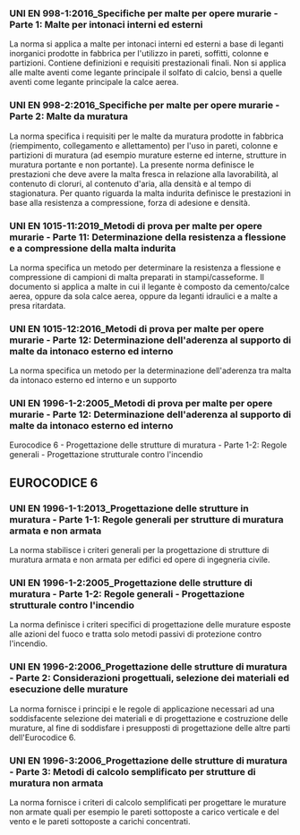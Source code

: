 ### UNI EN 998-1:2016_Specifiche per malte per opere murarie - Parte 1: Malte per intonaci interni ed esterni
La norma si applica a malte per intonaci interni ed esterni a base di leganti inorganici prodotte in fabbrica per l'utilizzo in pareti, soffitti, colonne e partizioni. Contiene definizioni e requisiti prestazionali finali. Non si applica alle malte aventi come legante principale il solfato di calcio, bensì a quelle aventi come legante principale la calce aerea.
### UNI EN 998-2:2016_Specifiche per malte per opere murarie - Parte 2: Malte da muratura
La norma specifica i requisiti per le malte da muratura prodotte in fabbrica (riempimento, collegamento e allettamento) per l'uso in pareti, colonne e partizioni di muratura (ad esempio murature esterne ed interne, strutture in muratura portante e non portante). La presente norma definisce le prestazioni che deve avere la malta fresca in relazione alla lavorabilità, al contenuto di cloruri, al contenuto d'aria, alla densità e al tempo di stagionatura. Per quanto riguarda la malta indurita definisce le prestazioni in base alla resistenza a compressione, forza di adesione e densità.
### UNI EN 1015-11:2019_Metodi di prova per malte per opere murarie - Parte 11: Determinazione della resistenza a flessione e a compressione della malta indurita
La norma specifica un metodo per determinare la resistenza a flessione e compressione di campioni di malta preparati in stampi/casseforme. Il documento si applica a malte in cui il legante è composto da cemento/calce aerea, oppure da sola calce aerea, oppure da leganti idraulici e a malte a presa ritardata.
### UNI EN 1015-12:2016_Metodi di prova per malte per opere murarie - Parte 12: Determinazione dell'aderenza al supporto di malte da intonaco esterno ed interno
La norma specifica un metodo per la determinazione dell'aderenza tra malta da intonaco esterno ed interno e un supporto
### UNI EN 1996-1-2:2005_Metodi di prova per malte per opere murarie - Parte 12: Determinazione dell'aderenza al supporto di malte da intonaco esterno ed interno
Eurocodice 6 - Progettazione delle strutture di muratura - Parte 1-2: Regole generali - Progettazione strutturale contro l'incendio
## EUROCODICE 6
### UNI EN 1996-1-1:2013_Progettazione delle strutture in muratura - Parte 1-1: Regole generali per strutture di muratura armata e non armata
La norma stabilisce i criteri generali per la progettazione di strutture di muratura armata e non armata per edifici ed opere di ingegneria civile.
### UNI EN 1996-1-2:2005_Progettazione delle strutture di muratura - Parte 1-2: Regole generali - Progettazione strutturale contro l'incendio
La norma definisce i criteri specifici di progettazione delle murature esposte alle azioni del fuoco e tratta solo metodi passivi di protezione contro l'incendio.
### UNI EN 1996-2:2006_Progettazione delle strutture di muratura - Parte 2: Considerazioni progettuali, selezione dei materiali ed esecuzione delle murature
La norma fornisce i principi e le regole di applicazione necessari ad una soddisfacente selezione dei materiali e di progettazione e costruzione delle murature, al fine di soddisfare i presupposti di progettazione delle altre parti dell'Eurocodice 6.
### UNI EN 1996-3:2006_Progettazione delle strutture di muratura - Parte 3: Metodi di calcolo semplificato per strutture di muratura non armata
La norma fornisce i criteri di calcolo semplificati per progettare le murature non armate quali per esempio le pareti sottoposte a carico verticale e del vento e le pareti sottoposte a carichi concentrati.
